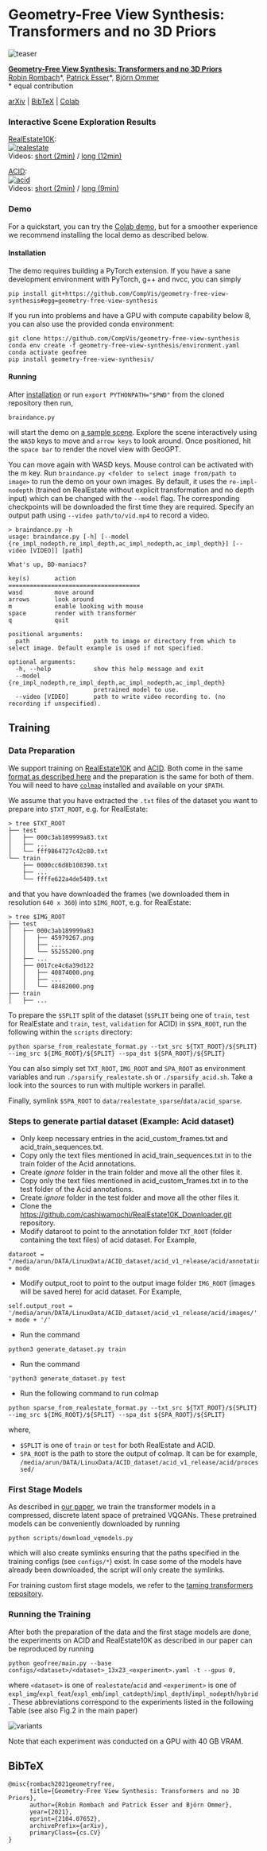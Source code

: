# Geometry-Free View Synthesis: Transformers and no 3D Priors
![teaser](assets/firstpage.jpg)

[**Geometry-Free View Synthesis: Transformers and no 3D Priors**](https://compvis.github.io/geometry-free-view-synthesis/)<br/>
[Robin Rombach](https://github.com/rromb)\*,
[Patrick Esser](https://github.com/pesser)\*,
[Björn Ommer](https://hci.iwr.uni-heidelberg.de/Staff/bommer)<br/>
\* equal contribution

[arXiv](https://arxiv.org/abs/2104.07652) | [BibTeX](#bibtex) | [Colab](https://colab.research.google.com/github/CompVis/geometry-free-view-synthesis/blob/master/scripts/braindance.ipynb)

### Interactive Scene Exploration Results

[RealEstate10K](https://google.github.io/realestate10k/):<br/>
<a href="assets/realestate_short.mp4">![realestate](assets/realestate_preview.gif)</a><br/>
Videos: [short (2min)](assets/realestate_short.mp4) / [long (12min)](assets/realestate_long.mp4)

[ACID](https://infinite-nature.github.io/):<br/>
<a href="assets/acid_short.mp4">![acid](assets/acid_preview.gif)</a><br/>
Videos: [short (2min)](assets/acid_short.mp4) / [long (9min)](assets/acid_long.mp4)

### Demo

For a quickstart, you can try the [Colab
demo](https://colab.research.google.com/github/CompVis/geometry-free-view-synthesis/blob/master/scripts/braindance.ipynb),
but for a smoother experience we recommend installing the local demo as
described below.

#### Installation

The demo requires building a PyTorch extension. If you have a sane development
environment with PyTorch, g++ and nvcc, you can simply

```
pip install git+https://github.com/CompVis/geometry-free-view-synthesis#egg=geometry-free-view-synthesis
```

If you run into problems and have a GPU with compute capability below 8, you
can also use the provided conda environment:

```
git clone https://github.com/CompVis/geometry-free-view-synthesis
conda env create -f geometry-free-view-synthesis/environment.yaml
conda activate geofree
pip install geometry-free-view-synthesis/
```

#### Running

After [installation](#installation) or run ``` export PYTHONPATH="$PWD" ``` from the cloned repository then run,

```
braindance.py
```

will start the demo on [a sample scene](http://walledoffhotel.com/rooms.html).
Explore the scene interactively using the `WASD` keys to move and `arrow keys` to
look around. Once positioned, hit the `space bar` to render the novel view with
GeoGPT.

You can move again with WASD keys. Mouse control can be activated with the m
key. Run `braindance.py <folder to select image from/path to image>` to run the
demo on your own images. By default, it uses the `re-impl-nodepth` (trained on
RealEstate without explicit transformation and no depth input) which can be
changed with the `--model` flag. The corresponding checkpoints will be
downloaded the first time they are required. Specify an output path using
`--video path/to/vid.mp4` to record a video.

```
> braindance.py -h
usage: braindance.py [-h] [--model {re_impl_nodepth,re_impl_depth,ac_impl_nodepth,ac_impl_depth}] [--video [VIDEO]] [path]

What's up, BD-maniacs?

key(s)       action                  
=====================================
wasd         move around             
arrows       look around             
m            enable looking with mouse
space        render with transformer 
q            quit                    

positional arguments:
  path                  path to image or directory from which to select image. Default example is used if not specified.

optional arguments:
  -h, --help            show this help message and exit
  --model {re_impl_nodepth,re_impl_depth,ac_impl_nodepth,ac_impl_depth}
                        pretrained model to use.
  --video [VIDEO]       path to write video recording to. (no recording if unspecified).
```

## Training

### Data Preparation

We support training on [RealEstate10K](https://google.github.io/realestate10k/)
and [ACID](https://infinite-nature.github.io/). Both come in the same [format as
described here](https://google.github.io/realestate10k/download.html) and the
preparation is the same for both of them. You will need to have
[`colmap`](https://github.com/colmap/colmap) installed and available on your
`$PATH`.

We assume that you have extracted the `.txt` files of the dataset you want to
prepare into `$TXT_ROOT`, e.g. for RealEstate:

```
> tree $TXT_ROOT
├── test
│   ├── 000c3ab189999a83.txt
│   ├── ...
│   └── fff9864727c42c80.txt
└── train
    ├── 0000cc6d8b108390.txt
    ├── ...
    └── ffffe622a4de5489.txt
```

and that you have downloaded the frames (we downloaded them in resolution `640
x 360`) into `$IMG_ROOT`, e.g. for RealEstate:

```
> tree $IMG_ROOT
├── test
│   ├── 000c3ab189999a83
│   │   ├── 45979267.png
│   │   ├── ...
│   │   └── 55255200.png
│   ├── ...
│   ├── 0017ce4c6a39d122
│   │   ├── 40874000.png
│   │   ├── ...
│   │   └── 48482000.png
├── train
│   ├── ...
```

To prepare the `$SPLIT` split of the dataset (`$SPLIT` being one of `train`,
`test` for RealEstate and `train`, `test`, `validation` for ACID) in
`$SPA_ROOT`, run the following within the `scripts` directory:

```
python sparse_from_realestate_format.py --txt_src ${TXT_ROOT}/${SPLIT} --img_src ${IMG_ROOT}/${SPLIT} --spa_dst ${SPA_ROOT}/${SPLIT}
```

You can also simply set `TXT_ROOT`, `IMG_ROOT` and `SPA_ROOT` as environment
variables and run `./sparsify_realestate.sh` or `./sparsify_acid.sh`. Take a
look into the sources to run with multiple workers in parallel.

Finally, symlink `$SPA_ROOT` to `data/realestate_sparse`/`data/acid_sparse`.

### Steps to generate partial dataset (Example: Acid dataset)
* Only keep necessary entries in the acid_custom_frames.txt and acid_train_sequences.txt.
* Copy only the text files mentioned in acid_train_sequences.txt in to the train folder of the Acid annotations. 
* Create _ignore_ folder in the train folder and move all the other files it.
* Copy only the text files mentioned in acid_custom_frames.txt in to the test folder of the Acid annotations. 
* Create _ignore_ folder in the test folder and move all the other files it.
* Clone the https://github.com/cashiwamochi/RealEstate10K_Downloader.git repository.
* Modify dataroot to point to the annotation folder `TXT_ROOT` (folder containing the text files) of acid dataset. 
  For Example,
```
dataroot = "/media/arun/DATA/LinuxData/ACID_dataset/acid_v1_release/acid/annotations/" + mode
```
* Modify output_root to point to the output image folder `IMG_ROOT` (images will be saved here) for acid dataset. 
  For Example,
```
self.output_root = '/media/arun/DATA/LinuxData/ACID_dataset/acid_v1_release/acid/images/' + mode + '/'
```
* Run the command 
```
python3 generate_dataset.py train
```
* Run the command
```
'python3 generate_dataset.py test
```
* Run the following command to run colmap
```
python sparse_from_realestate_format.py --txt_src ${TXT_ROOT}/${SPLIT} --img_src ${IMG_ROOT}/${SPLIT} --spa_dst ${SPA_ROOT}/${SPLIT}
```
where, 
- `$SPLIT` is one of `train` or `test` for both RealEstate and ACID.
- `SPA_ROOT` is the path to store the output of colmap. It can be for example,
  `/media/arun/DATA/LinuxData/ACID_dataset/acid_v1_release/acid/processed/`


### First Stage Models
As described in [our paper](https://arxiv.org/abs/2104.07652), we train the transformer models in 
a compressed, discrete latent space of pretrained VQGANs. These pretrained models can be conveniently
downloaded by running
```
python scripts/download_vqmodels.py 
```
which will also create symlinks ensuring that the paths specified in the training configs (see `configs/*`) exist.
In case some of the models have already been downloaded, the script will only create the symlinks.

For training custom first stage models, we refer to the [taming transformers
repository](https://github.com/CompVis/taming-transformers).

### Running the Training
After both the preparation of the data and the first stage models are done, 
the experiments on ACID and RealEstate10K as described in our paper can be reproduced by running
```
python geofree/main.py --base configs/<dataset>/<dataset>_13x23_<experiment>.yaml -t --gpus 0,
```
where `<dataset>` is one of `realestate`/`acid` and `<experiment>` is one of 
`expl_img`/`expl_feat`/`expl_emb`/`impl_catdepth`/`impl_depth`/`impl_nodepth`/`hybrid`. 
These abbreviations correspond to the experiments listed in the following Table (see also Fig.2 in the main paper)

![variants](assets/geofree_variants.png)

Note that each experiment was conducted on a GPU with 40 GB VRAM.

## BibTeX

```
@misc{rombach2021geometryfree,
      title={Geometry-Free View Synthesis: Transformers and no 3D Priors}, 
      author={Robin Rombach and Patrick Esser and Björn Ommer},
      year={2021},
      eprint={2104.07652},
      archivePrefix={arXiv},
      primaryClass={cs.CV}
}
```
